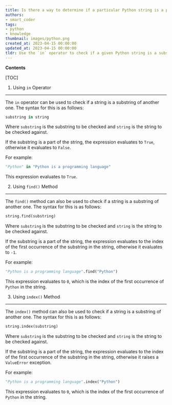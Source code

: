 ```yaml
---
title: Is there a way to determine if a particular Python string is a part of another string?
authors:
- smart_coder
tags:
- python
- knowledge
thumbnail: images/python.png
created_at: 2023-04-15 00:00:00
updated_at: 2023-04-15 00:00:00
tldr: Use the `in` operator to check if a given Python string is a substring of another one.
---
```


**Contents**

[TOC]

1. Using `in` Operator
--------------------------------
The `in` operator can be used to check if a string is a substring of another one. The syntax for this is as follows:

```python
substring in string
```

Where `substring` is the substring to be checked and `string` is the string to be checked against.

If the substring is a part of the string, the expression evaluates to `True`, otherwise it evaluates to `False`.

For example:

```python
"Python" in "Python is a programming language"
```

This expression evaluates to `True`.

2. Using `find()` Method
--------------------------------
The `find()` method can also be used to check if a string is a substring of another one. The syntax for this is as follows:

```python
string.find(substring)
```

Where `substring` is the substring to be checked and `string` is the string to be checked against.

If the substring is a part of the string, the expression evaluates to the index of the first occurrence of the substring in the string, otherwise it evaluates to `-1`.

For example:

```python
"Python is a programming language".find("Python")
```

This expression evaluates to `0`, which is the index of the first occurrence of `Python` in the string.

3. Using `index()` Method
--------------------------------
The `index()` method can also be used to check if a string is a substring of another one. The syntax for this is as follows:

```python
string.index(substring)
```

Where `substring` is the substring to be checked and `string` is the string to be checked against.

If the substring is a part of the string, the expression evaluates to the index of the first occurrence of the substring in the string, otherwise it raises a `ValueError` exception.

For example:

```python
"Python is a programming language".index("Python")
```

This expression evaluates to `0`, which is the index of the first occurrence of `Python` in the string.
